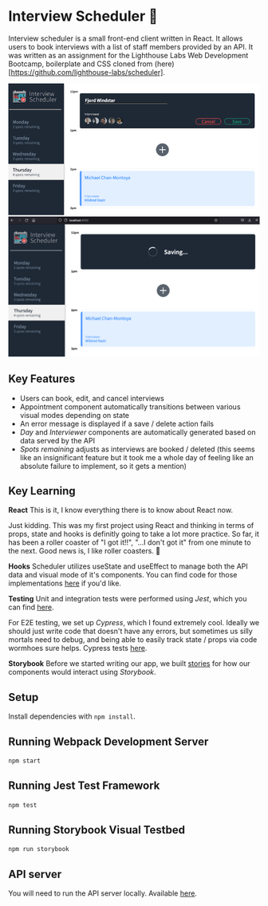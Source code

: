 # Interview Scheduler 📆

Interview scheduler is a small front-end client written in React. It allows users to book interviews with a list of staff members provided by an API. It was written as an assignment for the Lighthouse Labs Web Development Bootcamp, boilerplate and CSS cloned from (here)[https://github.com/lighthouse-labs/scheduler].

![screen1](https://github.com/teknoboten/scheduler/blob/main/public/images/screen1.png?raw=true)
![screen2](https://github.com/teknoboten/scheduler/blob/main/public/images/screen2.png?raw=true)



## Key Features

- Users can book, edit, and cancel interviews
- Appointment component automatically transitions between various visual modes depending on state
- An error message is displayed if a save / delete action fails
- *Day* and *Interviewer* components are automatically generated based on data served by the API
- *Spots remaining* adjusts as interviews are booked / deleted (this seems like an insignificant feature but it took me a whole day of feeling like an absolute failure to implement, so it gets a mention)



## Key Learning

**React** 
This is it, I know everything there is to know about React now. 

Just kidding. This was my first project using React and thinking in terms of props, state and hooks is definitly going to take a lot more practice. So far, it has been a roller coaster of "I got it!!", "...I don't got it" from one minute to the next. Good news is, I like roller coasters. 🎢 

**Hooks**
Scheduler utilizes useState and useEffect to manage both the API data and visual mode of it's components. You can find code for those implementations [here](https://github.com/teknoboten/scheduler/tree/main/src/hooks) if you'd like.

**Testing**
Unit and integration tests were performed using *Jest*, which you can find [here](https://github.com/teknoboten/scheduler/tree/main/src/components/__tests__).

For E2E testing, we set up *Cypress*, which I found extremely cool. Ideally we should just write code that doesn't have any errors, but sometimes us silly mortals need to debug, and being able to easily track state / props via code wormhoes sure helps. Cypress tests [here](https://github.com/teknoboten/scheduler/tree/main/cypress/e2e).


**Storybook**
Before we started writing our app, we built [stories](https://github.com/teknoboten/scheduler/blob/main/stories/index.js) for how our components would interact using *Storybook*. 



## Setup

Install dependencies with `npm install`.

## Running Webpack Development Server

```sh
npm start
```

## Running Jest Test Framework

```sh
npm test
```

## Running Storybook Visual Testbed

```sh
npm run storybook
```

## API server

You will need to run the API server locally. Available [here](https://github.com/lighthouse-labs/scheduler-api).

